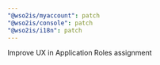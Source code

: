 ```yaml
---
"@wso2is/myaccount": patch
"@wso2is/console": patch
"@wso2is/i18n": patch
---
```


Improve UX in Application Roles assignment

